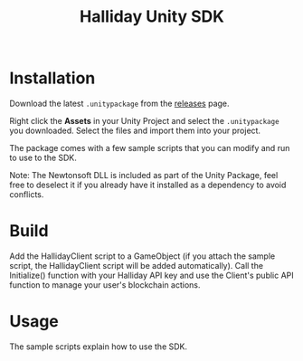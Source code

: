 <p align="center">
<h1 align="center">Halliday Unity SDK</h1>
<br />

# Installation

Download the latest `.unitypackage` from the [releases](https://github.com/HallidayInc/UnitySDK/releases) page.

Right click the **Assets** in your Unity Project and select the `.unitypackage` you downloaded. Select the files and import them into your project.

The package comes with a few sample scripts that you can modify and run to use to the SDK.

Note: The Newtonsoft DLL is included as part of the Unity Package, feel free to deselect it if you already have it installed as a dependency to avoid conflicts.

# Build
Add the HallidayClient script to a GameObject (if you attach the sample script, the HallidayClient script will be added automatically). Call the Initialize() function with your Halliday API key and use the Client's public API function to manage your user's blockchain actions. 

# Usage
The sample scripts explain how to use the SDK.

